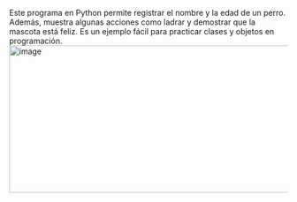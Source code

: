 Este programa en Python permite registrar el nombre y la edad de un perro. Además, muestra algunas acciones como ladrar y demostrar que la mascota está feliz. Es un ejemplo fácil para practicar clases y objetos en programación.
<img width="1208" height="267" alt="image" src="https://github.com/user-attachments/assets/a909be13-975a-47e5-858c-3a46180d52d0" />
